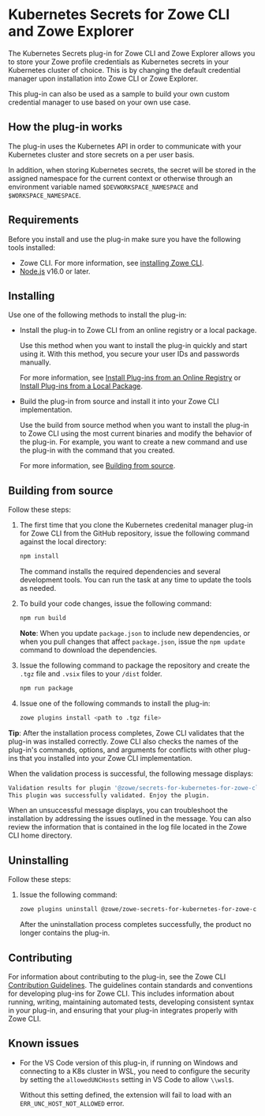 # Kubernetes Secrets for Zowe CLI and Zowe Explorer

The Kubernetes Secrets plug-in for Zowe CLI and Zowe Explorer allows you to store your Zowe profile credentials as Kubernetes secrets in your Kubernetes cluster of choice. This is by changing the default credential manager upon installation into Zowe CLI or Zowe Explorer.

This plug-in can also be used as a sample to build your own custom credential manager to use based on your own use case.

## How the plug-in works

The plug-in uses the Kubernetes API in order to communicate with your Kubernetes cluster and store secrets on a per user basis.

In addition, when storing Kubernetes secrets, the secret will be stored in the assigned namespace for the current context or otherwise through an environment variable named `$DEVWORKSPACE_NAMESPACE` and `$WORKSPACE_NAMESPACE`.

## Requirements

Before you install and use the plug-in make sure you have the following tools installed:

- Zowe CLI. For more information, see [installing Zowe CLI](https://docs.zowe.org/stable/user-guide/cli-installcli.html).
- [Node.js](https://nodejs.org/en/download) v16.0 or later.

## Installing

Use one of the following methods to install the plug-in:

- Install the plug-in to Zowe CLI from an online registry or a local package.

  Use this method when you want to install the plug-in quickly and start using it. With this method, you secure your user IDs and passwords manually.

  For more information, see [Install Plug-ins from an Online Registry](https://docs.zowe.org/stable/user-guide/cli-installplugins.html#installing-plug-ins-from-an-online-registry) or [Install Plug-ins from a Local Package](https://docs.zowe.org/stable/user-guide/cli-installplugins.html#installing-plug-ins-from-a-local-package).

- Build the plug-in from source and install it into your Zowe CLI implementation.

  Use the build from source method when you want to install the plug-in to Zowe CLI using the most current binaries and modify the behavior of the plug-in. For example, you want to create a new command and use the plug-in with the command that you created.

  For more information, see [Building from source](#building-from-source).

## Building from source

Follow these steps:

1. The first time that you clone the Kubernetes credenital manager plug-in for Zowe CLI from the GitHub repository, issue the following command against the local directory:

   ```bash
   npm install
   ```

   The command installs the required dependencies and several development tools. You can run the task at any time to update the tools as needed.

1. To build your code changes, issue the following command:

   ```bash
   npm run build
   ```

   **Note**: When you update `package.json` to include new dependencies, or when you pull changes that affect `package.json`, issue the `npm update` command to download the dependencies.

1. Issue the following command to package the repository and create the `.tgz` file and `.vsix` files to your `/dist` folder.

   ```bash
   npm run package
   ```

1. Issue one of the following commands to install the plug-in:

   ```bash
   zowe plugins install <path to .tgz file>
   ```

**Tip**: After the installation process completes, Zowe CLI validates that the plug-in was installed correctly. Zowe CLI also checks the names of the plug-in's commands, options, and arguments for conflicts with other plug-ins that you installed into your Zowe CLI implementation.

When the validation process is successful, the following message displays:

```bash
Validation results for plugin '@zowe/secrets-for-kubernetes-for-zowe-cli'
This plugin was successfully validated. Enjoy the plugin.
```

When an unsuccessful message displays, you can troubleshoot the installation by addressing the issues outlined in the message. You can also review the information that is contained in the log file located in the Zowe CLI home directory.

## Uninstalling

Follow these steps:

1. Issue the following command:

   ```bash
   zowe plugins uninstall @zowe/zowe-secrets-for-kubernetes-for-zowe-cli
   ```

   After the uninstallation process completes successfully, the product no longer contains the plug-in.

## Contributing

For information about contributing to the plug-in, see the Zowe CLI [Contribution Guidelines](https://github.com/zowe/zowe-cli-secrets-for-kubernetes/blob/main/CONTRIBUTING.md). The guidelines contain standards and conventions for developing plug-ins for Zowe CLI. This includes information about running, writing, maintaining automated tests, developing consistent syntax in your plug-in, and ensuring that your plug-in integrates properly with Zowe CLI.

## Known issues

- For the VS Code version of this plug-in, if running on Windows and connecting to a K8s cluster in WSL, you need to configure the security by setting the `allowedUNCHosts` setting in VS Code to allow `\\wsl$`.

  Without this setting defined, the extension will fail to load with an `ERR_UNC_HOST_NOT_ALLOWED` error.
